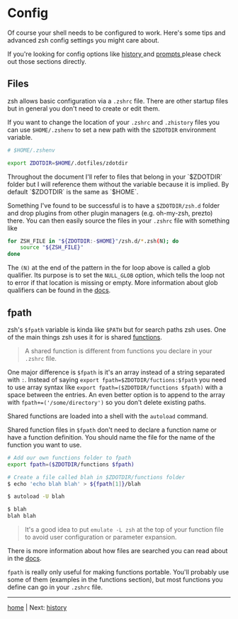 # Config

Of course your shell needs to be configured to work.
Here's some tips and advanced zsh config settings you might care about.

If you're looking for config options like [ history ]( history.md ) and [ prompts ]( prompt.md ) please check out those sections directly.

## Files

zsh allows basic configuration via a `.zshrc` file.
There are other startup files but in general you don't need to create or edit them.

If you want to change the location of your `.zshrc` and `.zhistory` files you can use `$HOME/.zshenv` to set a new path with the `$ZDOTDIR` environment variable.

```bash
# $HOME/.zshenv

export ZDOTDIR=$HOME/.dotfiles/zdotdir
```

<aside class="notice">
Throughout the document I'll refer to files that belong in your `$ZDOTDIR` folder but I will reference them without the variable because it is implied.
By default `$ZDOTDIR` is the same as `$HOME`.
</aside>

Something I've found to be successful is to have a `$ZDOTDIR/zsh.d` folder and drop plugins from other plugin managers (e.g. oh-my-zsh, prezto) there.
You can then easily source the files in your `.zshrc` file with something like

```bash
for ZSH_FILE in "${ZDOTDIR:-$HOME}"/zsh.d/*.zsh(N); do
    source "${ZSH_FILE}"
done
```

The `(N)` at the end of the pattern in the for loop above is called a glob qualifier.
Its purpose is to set the `NULL_GLOB` option, which tells the loop not to error if that location is missing or empty. More information about glob qualifiers can be found in the [docs](http://zsh.sourceforge.net/Doc/Release/Expansion.html#Glob-Qualifiers).

## fpath

zsh's `$fpath` variable is kinda like `$PATH` but for search paths zsh uses.
One of the main things zsh uses it for is shared [functions](../helpers/functions.md).

> A shared function is different from functions you declare in your `.zshrc` file.

One major difference is `$fpath` is it's an array instead of a string separated with `:`.
Instead of saying `export fpath=$ZDOTDIR/fuctions:$fpath` you need to use array syntax like `export fpath=($ZDOTDIR/functions $fpath)` with a space between the entries.
An even better option is to append to the array with `fpath+=('/some/directory')` so you don't delete existing paths.

Shared functions are loaded into a shell with the `autoload` command.

Shared function files in `$fpath` don't need to declare a function name or have a function definition.
You should name the file for the name of the function you want to use.

```bash
# Add our own functions folder to fpath
export fpath=($ZDOTDIR/functions $fpath)

# Create a file called blah in $ZDOTDIR/functions folder
$ echo 'echo blah blah' > ${fpath[1]}/blah

$ autoload -U blah

$ blah
blah blah
```

> It's a good idea to put `emulate -L zsh` at the top of your function file to avoid user configuration or parameter expansion.

There is more information about how files are searched you can read about in the [docs](http://zsh.sourceforge.net/Doc/Release/Functions.html).

`fpath` is really only useful for making functions portable.
You'll probably use some of them (examples in the functions section), but most functions you define can go in your `.zshrc` file.

---

[home](../../README.md) | Next: [history](history.md)

